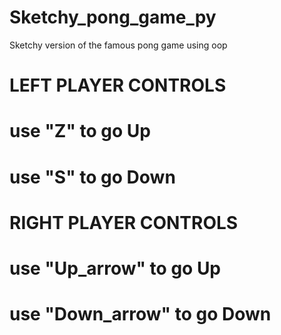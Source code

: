 # Sketchy_pong_game_py
Sketchy version of the famous pong game using oop

# LEFT PLAYER CONTROLS
# use "Z" to go Up
# use "S" to go Down

# RIGHT PLAYER CONTROLS
# use "Up_arrow" to go Up
# use "Down_arrow" to go Down

